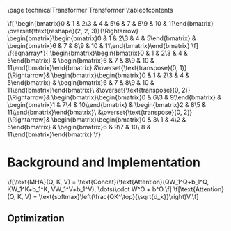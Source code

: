\page technicalTransformer Transformer
\tableofcontents


\f[
    \begin{bmatrix}0 & 1 & 2\\3 & 4 & 5\\6 & 7 & 8\\9 & 10 & 11\end{bmatrix}
    \overset{\text{reshape}(2, 2, 3)}{\Rightarrow}
    \begin{bmatrix}\begin{bmatrix}0 & 1 & 2\\3 & 4 & 5\end{bmatrix} & \begin{bmatrix}6 & 7 & 8\\9 & 10 & 11\end{bmatrix}\end{bmatrix}
\f]
\f{eqnarray*}{
    \begin{bmatrix}\begin{bmatrix}0 & 1 & 2\\3 & 4 & 5\end{bmatrix} & \begin{bmatrix}6 & 7 & 8\\9 & 10 & 11\end{bmatrix}\end{bmatrix}
    &\overset{\text{transpose}(0, 1)}{\Rightarrow}&
    \begin{bmatrix}\begin{bmatrix}0 & 1 & 2\\3 & 4 & 5\end{bmatrix} & \begin{bmatrix}6 & 7 & 8\\9 & 10 & 11\end{bmatrix}\end{bmatrix}\\
    &\overset{\text{transpose}(0, 2)}{\Rightarrow}&
    \begin{bmatrix}\begin{bmatrix}0 & 6\\3 & 9\\\end{bmatrix} & \begin{bmatrix}1 & 7\\4 & 10\\\end{bmatrix} & \begin{bmatrix}2 & 8\\5 & 11\\\end{bmatrix}\end{bmatrix}\\
    &\overset{\text{transpose}(0, 2)}{\Rightarrow}&
    \begin{bmatrix}\begin{bmatrix}0 & 3\\ 1 & 4\\2 & 5\end{bmatrix} & \begin{bmatrix}6 & 9\\7 & 10\\ 8 & 11\end{bmatrix}\end{bmatrix}
\f}



# Background and Implementation

\f[\text{MHA}(Q, K, V) = \text{Concat}(\text{Attention}(QW_1^Q+b_1^Q, KW_1^K+b_1^K, VW_1^V+b_1^V), \dots)\cdot W^O + b^O.\f]
\f[\text{Attention}(Q, K, V) = \text{softmax}\left(\frac{QK^\top}{\sqrt{d_k}}\right)V.\f]

## Optimization
